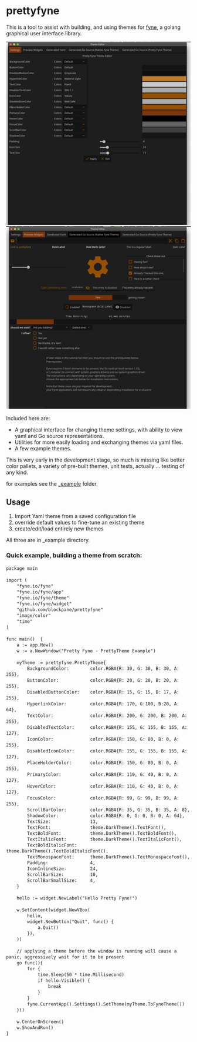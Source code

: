 # prettyfyne

This is a tool to assist with building, and using themes for [fyne](https://github.com/fyne-io/fyne),
a golang graphical user interface library.

 ![prettyfyne Theme Editor](doc/chooser.png)
 ![prettyfyne Theme Editor](doc/preview.png)

Included here are:

 * A graphical interface for changing theme settings, with ability to view yaml and Go source representations.
 * Utilities for more easily loading and exchanging themes via yaml files.
 * A few example themes.

 This is very early in the development stage, so much is missing like better color pallets, a variety of pre-built themes,
 unit tests, actually ... testing of any kind.

 for examples see the [_example](http://github.com/blockpane/prettyfyne/_example) folder.

 ## Usage

1. Import Yaml theme from a saved configuration file
1. override default values to fine-tune an existing theme
1. create/edit/load entirely new themes

All three are in _example directory.

### Quick example, building a theme from scratch:

```golang
package main

import (
	"fyne.io/fyne"
	"fyne.io/fyne/app"
	"fyne.io/fyne/theme"
	"fyne.io/fyne/widget"
	"github.com/blockpane/prettyfyne"
	"image/color"
	"time"
)

func main()  {
	a := app.New()
	w := a.NewWindow("Pretty Fyne - PrettyTheme Example")

	myTheme := prettyfyne.PrettyTheme{
		BackgroundColor:        color.RGBA{R: 30, G: 30, B: 30, A: 255},
		ButtonColor:            color.RGBA{R: 20, G: 20, B: 20, A: 255},
		DisabledButtonColor:    color.RGBA{R: 15, G: 15, B: 17, A: 255},
		HyperlinkColor:         color.RGBA{R: 170, G:100, B:20, A: 64},
		TextColor:              color.RGBA{R: 200, G: 200, B: 200, A: 255},
		DisabledTextColor:      color.RGBA{R: 155, G: 155, B: 155, A: 127},
		IconColor:              color.RGBA{R: 150, G: 80, B: 0, A: 255},
		DisabledIconColor:      color.RGBA{R: 155, G: 155, B: 155, A: 127},
		PlaceHolderColor:       color.RGBA{R: 150, G: 80, B: 0, A: 255},
		PrimaryColor:           color.RGBA{R: 110, G: 40, B: 0, A: 127},
		HoverColor:             color.RGBA{R: 110, G: 40, B: 0, A: 127},
		FocusColor:             color.RGBA{R: 99, G: 99, B: 99, A: 255},
		ScrollBarColor:         color.RGBA{R: 35, G: 35, B: 35, A: 8},
		ShadowColor:            color.RGBA{R: 0, G: 0, B: 0, A: 64},
		TextSize:               13,
		TextFont:               theme.DarkTheme().TextFont(),
		TextBoldFont:           theme.DarkTheme().TextBoldFont(),
		TextItalicFont:         theme.DarkTheme().TextItalicFont(),
		TextBoldItalicFont:     theme.DarkTheme().TextBoldItalicFont(),
		TextMonospaceFont:      theme.DarkTheme().TextMonospaceFont(),
		Padding:                4,
		IconInlineSize:         24,
		ScrollBarSize:          10,
		ScrollBarSmallSize:     4,
	}

	hello := widget.NewLabel("Hello Pretty Fyne!")

	w.SetContent(widget.NewVBox(
		hello,
		widget.NewButton("Quit", func() {
			a.Quit()
		}),
	))

	// applying a theme before the window is running will cause a panic, aggressively wait for it to be present
	go func(){
		for {
			time.Sleep(50 * time.Millisecond)
			if hello.Visible() {
				break
			}
		}
		fyne.CurrentApp().Settings().SetTheme(myTheme.ToFyneTheme())
	}()

	w.CenterOnScreen()
	w.ShowAndRun()
}
```
